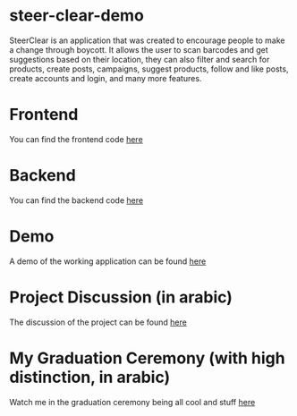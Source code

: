 # steer-clear-demo
SteerClear is an application that was created to encourage people to make a change through boycott. It allows the user to scan barcodes and get suggestions based on their location, they can also filter and search for products, create posts, campaigns, suggest products, follow and like posts, create accounts and login, and many more features.

# Frontend
You can find the frontend code [here](https://github.com/OsidAbu-alrub/steer-clear-frontend)
# Backend
You can find the backend code [here](https://github.com/OsidAbu-alrub/steer-clear-backend)
# Demo
A demo of the working application can be found [here](https://youtu.be/jna28acj0x8)
# Project Discussion (in arabic)
The discussion of the project can be found [here](https://youtu.be/qF9bF7YkkkI)
# My Graduation Ceremony (with high distinction, in arabic)
Watch me in the graduation ceremony being all cool and stuff [here](https://youtu.be/TdUQzY9HSNw)
